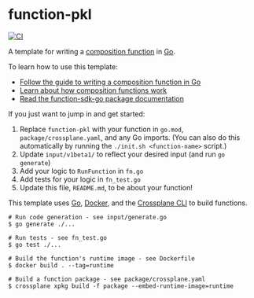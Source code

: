 # function-pkl
[![CI](https://github.com/Avarei/function-pkl/actions/workflows/ci.yml/badge.svg)](https://github.com/Avarei/function-pkl/actions/workflows/ci.yml)

A template for writing a [composition function][functions] in [Go][go].

To learn how to use this template:

* [Follow the guide to writing a composition function in Go][function guide]
* [Learn about how composition functions work][functions]
* [Read the function-sdk-go package documentation][package docs]

If you just want to jump in and get started:

1. Replace `function-pkl` with your function in `go.mod`,
   `package/crossplane.yaml`, and any Go imports. (You can also do this
   automatically by running the `./init.sh <function-name>` script.)
1. Update `input/v1beta1/` to reflect your desired input (and run `go generate`)
1. Add your logic to `RunFunction` in `fn.go`
1. Add tests for your logic in `fn_test.go`
1. Update this file, `README.md`, to be about your function!

This template uses [Go][go], [Docker][docker], and the [Crossplane CLI][cli] to
build functions.

```shell
# Run code generation - see input/generate.go
$ go generate ./...

# Run tests - see fn_test.go
$ go test ./...

# Build the function's runtime image - see Dockerfile
$ docker build . --tag=runtime

# Build a function package - see package/crossplane.yaml
$ crossplane xpkg build -f package --embed-runtime-image=runtime
```

[functions]: https://docs.crossplane.io/latest/concepts/composition-functions
[go]: https://go.dev
[function guide]: https://docs.crossplane.io/knowledge-base/guides/write-a-composition-function-in-go
[package docs]: https://pkg.go.dev/github.com/crossplane/function-sdk-go
[docker]: https://www.docker.com
[cli]: https://docs.crossplane.io/latest/cli
